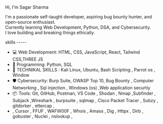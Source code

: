 Hi, I'm Sagar Sharma
 
 I'm a passionate self-taught developer, aspiring bug bounty hunter, and open-source enthusiast.  
Currently learning Web Development, Python, DSA, and Cybersecurity.  
I love building and breaking things ethically.


skills ----- 

- 💻 Web Development: HTML, CSS, JavaScript, React, Tailwind CSS,THREE JS
- 🐍 Programming: Python, SQL 
- 🐧 TECHNIKAL SKILLS : Kali Linux, Ubuntu, Bash Scripting , Parrot os , Window 
- 🛡️ Cybersecurity: Burp Suite, OWASP Top 10, Bug Bounty , Computer Networking , Sql injection , Windows (os) ,Web application securtiy 
- 📦 Tools: Git, GitHub, Postman, VS Code , Shodan , Nmap ,Subfinder , Subjack ,Wireshark , burpsuite , sqlmap , Cisco Packet Tracer , Subzy , gitdorker , ettercap ,
-  , Cursor , FFUF , WAFW00F , Whois , Amass , Dig , Httpx , Dirb , gobuster , Nuclei , nslookup ,

 
